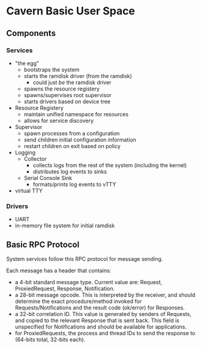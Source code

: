 # Cavern Basic User Space

## Components

### Services
- "the egg"
    - bootstraps the system
    - starts the ramdisk driver (from the ramdisk)
        - could just *be* the ramdisk driver
    - spawns the resource registery
    - spawns/supervises root supervisor
    - starts drivers based on device tree
- Resource Registery
    - maintain unified namespace for resources
    - allows for service discovery
- Supervisor
    - spawn processes from a configuration
    - send children initial configuration information
    - restart children on exit based on policy
- Logging
    - Collector
        - collects logs from the rest of the system (including the kernel)
        - distributes log events to sinks
    - Serial Console Sink
        - formats/prints log events to vTTY
- virtual TTY

### Drivers
- UART
- in-memory file system for initial ramdisk

## Basic RPC Protocol
System services follow this RPC protocol for message sending.

Each message has a header that contains:

- a 4-bit standard message type. Current value are: Request, ProxiedRequest, Response, Notification.
- a 28-bit message opcode. This is interpreted by the receiver, and should determine the exact procedure/method invoked for Requests/Notifications and the result code (ok/error) for Responses.
- a 32-bit correlation ID.
    This value is generated by senders of Requests, and copied to the relevant Response that is sent back.
    This field is unspecified for Notifications and should be available for applications.
- for ProxiedRequests, the process and thread IDs to send the response to (64-bits total, 32-bits each).
